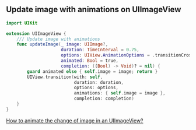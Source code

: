 ## Update image with animations on UIImageView

```swift
import UIKit

extension UIImageView {
    /// Update image with animations
    func updateImage(_ image: UIImage?,
                     duration: TimeInterval = 0.75,
                     options: UIView.AnimationOptions = .transitionCrossDissolve,
                     animated: Bool = true,
                     completion: ((Bool) -> Void)? = nil) {
        guard animated else { self.image = image; return }
        UIView.transition(with: self,
                          duration: duration,
                          options: options,
                          animations: { self.image = image },
                          completion: completion)
    }
}
```

[How to animate the change of image in an UIImageView?](https://stackoverflow.com/questions/2834573/how-to-animate-the-change-of-image-in-an-uiimageview)
